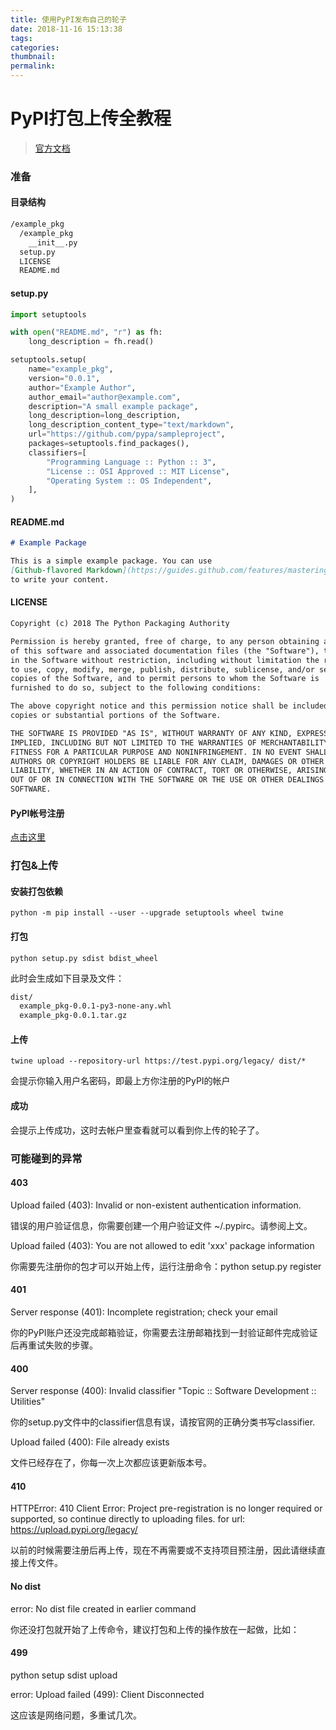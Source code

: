 ```yaml
---
title: 使用PyPI发布自己的轮子
date: 2018-11-16 15:13:38
tags:
categories:
thumbnail:
permalink:
---
```


PyPI打包上传全教程
====

> [官方文档](https://packaging.python.org/tutorials/packaging-projects/)

### 准备

#### 目录结构 

```bash
/example_pkg
  /example_pkg
    __init__.py
  setup.py
  LICENSE
  README.md
```

#### setup.py

```python
import setuptools

with open("README.md", "r") as fh:
    long_description = fh.read()

setuptools.setup(
    name="example_pkg",
    version="0.0.1",
    author="Example Author",
    author_email="author@example.com",
    description="A small example package",
    long_description=long_description,
    long_description_content_type="text/markdown",
    url="https://github.com/pypa/sampleproject",
    packages=setuptools.find_packages(),
    classifiers=[
        "Programming Language :: Python :: 3",
        "License :: OSI Approved :: MIT License",
        "Operating System :: OS Independent",
    ],
)
```

#### README.md

```markdown
# Example Package

This is a simple example package. You can use
[Github-flavored Markdown](https://guides.github.com/features/mastering-markdown/)
to write your content.
```

#### LICENSE

```markdown
Copyright (c) 2018 The Python Packaging Authority

Permission is hereby granted, free of charge, to any person obtaining a copy
of this software and associated documentation files (the "Software"), to deal
in the Software without restriction, including without limitation the rights
to use, copy, modify, merge, publish, distribute, sublicense, and/or sell
copies of the Software, and to permit persons to whom the Software is
furnished to do so, subject to the following conditions:

The above copyright notice and this permission notice shall be included in all
copies or substantial portions of the Software.

THE SOFTWARE IS PROVIDED "AS IS", WITHOUT WARRANTY OF ANY KIND, EXPRESS OR
IMPLIED, INCLUDING BUT NOT LIMITED TO THE WARRANTIES OF MERCHANTABILITY,
FITNESS FOR A PARTICULAR PURPOSE AND NONINFRINGEMENT. IN NO EVENT SHALL THE
AUTHORS OR COPYRIGHT HOLDERS BE LIABLE FOR ANY CLAIM, DAMAGES OR OTHER
LIABILITY, WHETHER IN AN ACTION OF CONTRACT, TORT OR OTHERWISE, ARISING FROM,
OUT OF OR IN CONNECTION WITH THE SOFTWARE OR THE USE OR OTHER DEALINGS IN THE
SOFTWARE.
```

#### PyPI帐号注册

[点击这里](https://pypi.org/account/register/)

### 打包&上传

#### 安装打包依赖

`python -m pip install --user --upgrade setuptools wheel twine `

#### 打包

`python setup.py sdist bdist_wheel`

此时会生成如下目录及文件：
```bash
dist/
  example_pkg-0.0.1-py3-none-any.whl
  example_pkg-0.0.1.tar.gz
```

#### 上传

`twine upload --repository-url https://test.pypi.org/legacy/ dist/*`

会提示你输入用户名密码，即最上方你注册的PyPI的帐户

#### 成功

会提示上传成功，这时去帐户里查看就可以看到你上传的轮子了。

### 可能碰到的异常

#### 403
Upload failed (403): Invalid or non-existent authentication information.

错误的用户验证信息，你需要创建一个用户验证文件 ~/.pypirc。请参阅上文。

Upload failed (403): You are not allowed to edit 'xxx' package information

你需要先注册你的包才可以开始上传，运行注册命令：python setup.py register

#### 401

Server response (401): Incomplete registration; check your email

你的PyPI账户还没完成邮箱验证，你需要去注册邮箱找到一封验证邮件完成验证后再重试失败的步骤。

#### 400

Server response (400): Invalid classifier "Topic :: Software Development :: Utilities"

你的setup.py文件中的classifier信息有误，请按官网的正确分类书写classifier.

Upload failed (400): File already exists

文件已经存在了，你每一次上次都应该更新版本号。

#### 410

HTTPError: 410 Client Error: Project pre-registration is no longer required or supported, so continue directly to uploading files. for url: https://upload.pypi.org/legacy/

以前的时候需要注册后再上传，现在不再需要或不支持项目预注册，因此请继续直接上传文件。 

#### No dist

error: No dist file created in earlier command

你还没打包就开始了上传命令，建议打包和上传的操作放在一起做，比如：

#### 499

python setup sdist upload

error: Upload failed (499): Client Disconnected

这应该是网络问题，多重试几次。



